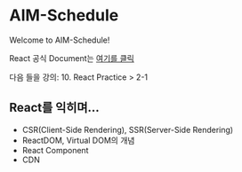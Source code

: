 # AIM-Schedule

Welcome to AIM-Schedule!

React 공식 Document는 [여기를 클릭](https://reactjs.org/docs/getting-started.html "React DOC")

다음 들을 강의: 10. React Practice > 2-1

## React를 익히며...

- CSR(Client-Side Rendering), SSR(Server-Side Rendering)
- ReactDOM, Virtual DOM의 개념
- React Component
- CDN
